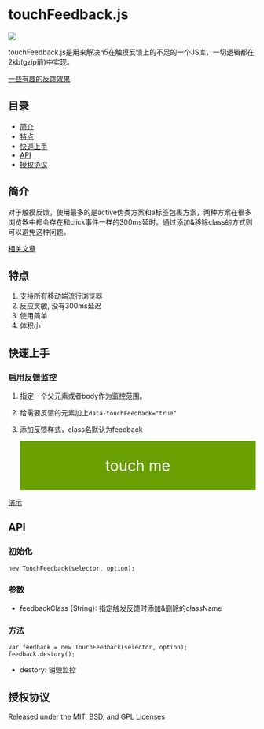 # touchFeedback.js

![](http://0d077ef9e74d8.cdn.sohucs.com/pWc9ydG_gif)

touchFeedback.js是用来解决h5在触摸反馈上的不足的一个JS库，一切逻辑都在2kb(gzip前)中实现。

[一些有趣的反馈效果](http://www.dearhaoge.com/touchFeedback/demo/demo2.html)

## 目录

* [简介](#简介)
* [特点](#特点)
* [快速上手](#快速上手)
* [API](#API)
* [授权协议](#授权协议)

## 简介

对于触摸反馈，使用最多的是active伪类方案和a标签包裹方案，两种方案在很多浏览器中都会存在和click事件一样的300ms延时。通过添加&移除class的方式则可以避免这种问题。

[相关文章](http://note.youdao.com/noteshare?id=6acccc8bebfe14b33029d7905b9727db)

## 特点

1. 支持所有移动端流行浏览器
2. 反应灵敏, 没有300ms延迟
3. 使用简单
4. 体积小

## 快速上手

### 启用反馈监控

1. 指定一个父元素或者body作为监控范围。
2. 给需要反馈的元素加上``data-touchFeedback="true"``
3. 添加反馈样式，class名默认为feedback
	
	<style>
        .touch {
            height: 100px;
            background: #699f00;
            text-align: center;
            line-height: 100px;
            font-size: 30px;
            color: #fff;
        }
        .touch.feedback {
            background: #38f;
        }
    </style>
	<div class="wrapper">
        <div class="touch" data-touchFeedback="true">touch me</div> <!-- 此元素生效 -->
    </div>
	<script>
		// new TouchFeedback('body'); 全局启用
		new TouchFeedback('.wrapper'); // 仅对class为wrapper的元素及其子元素启用
	</script>

[演示](http://www.dearhaoge.com/touchFeedback/demo/demo1.html)

## API

### 初始化

	new TouchFeedback(selector, option);

### 参数

* feedbackClass {String}: 指定触发反馈时添加&删除的className

### 方法

	var feedback = new TouchFeedback(selector, option);
	feedback.destory();

* destory: 销毁监控


## 授权协议

Released under the MIT, BSD, and GPL Licenses


	




